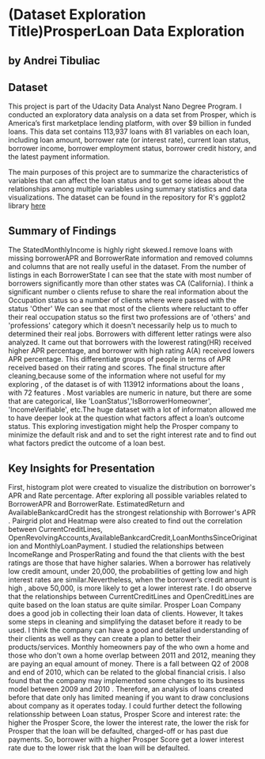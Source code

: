 
# (Dataset Exploration Title)ProsperLoan Data Exploration
## by Andrei Tibuliac


## Dataset

This project is part of the Udacity Data Analyst Nano Degree Program. I conducted an exploratory data analysis on a data set from Prosper, which is America’s first marketplace lending platform, with over $9 billion in funded loans. This data set contains 113,937 loans with 81 variables on each loan,  including loan amount, borrower rate (or interest rate), current loan  status, borrower income, borrower employment status, borrower credit  history, and the latest payment information.

The main purposes of this project are to summarize the characteristics of  variables that can affect the loan status and to get some ideas about the  relationships among multiple variables using summary statistics and data  visualizations.
The dataset can be found in the repository for R's ggplot2 library [here](https://s3.amazonaws.com/udacity-hosted-downloads/ud651/prosperLoanData.csv.)

## Summary of Findings

The StatedMonthlyIncome is highly right skewed.I remove loans with missing borrowerAPR and BorrowerRate information and removed columns and columns that are not really useful in the dataset. From the number of listings in each BorrowerState I can see that the state with most number of borrowers significantly more than other states was CA (California). I think a significant number o clients refuse to share the real information about the Occupation status so a number of clients where were passed with the status 'Other'
We can see that most of the clients where reluctant to offer their real occupation status so the first two professions are of 'others' and 'professions' category which it doesn't necessarily help us to much to determined their real jobs. 
Borrowers with different letter ratings were also analyzed. It came out that borrowers with the lowerest rating(HR) received higher APR percentage, and borrower with high rating A(A) received lowers APR percentage. This differentiate groups of people in terms of APR received based on their rating and scores.
The final structure after cleaning,because some of the information where not useful for my exploring , of the dataset is of with 113912 informations about the loans , with 72 features . Most variables are numeric in nature, but there are some that are categorical, like 'LoanStatus','IsBorrowerHomeowner', 'IncomeVerifiable', etc.The huge dataset with a lot of informaton allowed me to have deeper look at the question what factors affect a loan’s outcome status.
This exploring investigation might help the Prosper company to minimize the default risk and and to set the right interest rate and to find out what factors predict the outcome of a loan best.


## Key Insights for Presentation

First, histogram plot were created to visualize the distribution on borrower's APR and Rate percentage. After exploring all possible variables related to BorrowerAPR and BorrowerRate. EstimatedReturn and  AvailableBankcardCredit  has the strongest relationship with Borrower's APR . Pairgrid plot and Heatmap were also created to find out the correlation between CurrentCreditLines, OpenRevolvingAccounts,AvailableBankcardCredit,LoanMonthsSinceOrigination and MonthlyLoanPayment.
I studied the relationships between IncomeRange and ProsperRating and found the that clients with the best ratings are those that have higher salaries.
When a borrower has relatively low credit amount, under 20,000, the probabilities of getting low and high interest rates are similar.Nevertheless, when the borrower’s credit amount is high , above 50,000, is more likely to get a lower interest rate.
I do observe that the relationships between CurrentCreditLines and OpenCreditLines are quite based on the loan status are quite similar.
Prosper Loan Company does a good job in collecting their loan data of clients. However, It takes some steps in cleaning and simplifying the dataset before it ready to be used. I think the company can have a good and detailed understanding of their clients as well as they can create a plan to better their products/services. Monthly homeowners pay of the who own a home and those who don't own a home overlap between 2011 and 2012, meaning they are paying an equal amount of money. There is a fall between Q2 of 2008 and end of 2010, which can be related to the global financial crisis. I also found that the company may implemented some changes to its business model between 2009 and 2010 . Therefore, an analysis of loans created before that date only has limited meaning if you want to draw conclusions about company as it operates today.
I could further detect the following relationsship between Loan status, Prosper Score and interest rate: the higher the Prosper Score, the lower the interest rate, the lower the risk for Prosper that the loan will be defaulted, charged-off or has past due payments. So, borrower with a higher Prosper Score get a lower interest rate due to the lower risk that the loan will be defaulted.
